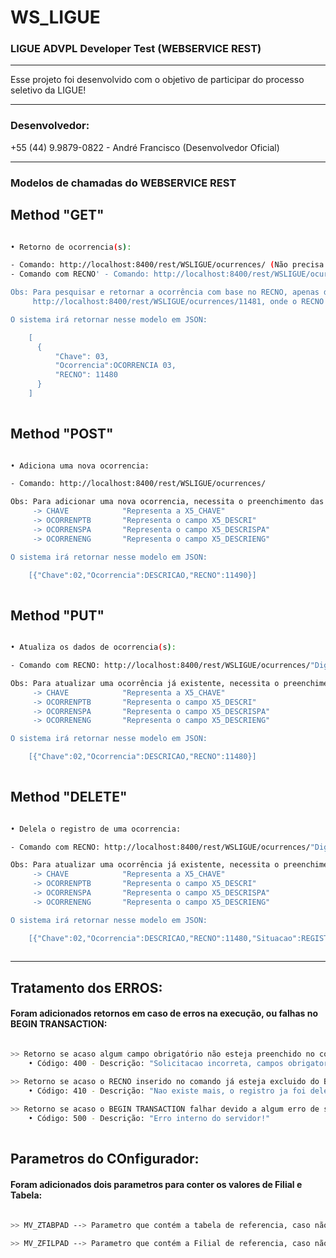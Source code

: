 # WS_LIGUE
### LIGUE ADVPL Developer Test (WEBSERVICE REST)

---
Esse projeto foi desenvolvido com o objetivo de participar do processo seletivo da LIGUE!

---
### Desenvolvedor:
+55 (44) 9.9879-0822 - André Francisco (Desenvolvedor Oficial)

---
### Modelos de chamadas do WEBSERVICE REST

## Method "GET"

```bash

• Retorno de ocorrencia(s):

- Comando: http://localhost:8400/rest/WSLIGUE/ocurrences/ (Não precisa adicionar nenhuma outra informação)
- Comando com RECNO' - Comando: http://localhost:8400/rest/WSLIGUE/ocurrences/"Digite o número do RECNO aqui"

Obs: Para pesquisar e retornar a ocorrência com base no RECNO, apenas digitar o número do RECNO após { /ocurrences/ }, por exemplo:
     http://localhost:8400/rest/WSLIGUE/ocurrences/11481, onde o RECNO é o "11481"

O sistema irá retornar nesse modelo em JSON:

    [
      {
          "Chave": 03,
          "Ocorrencia":OCORRENCIA 03,
          "RECNO": 11480
      }
    ]
    
```


## Method "POST"
```bash

• Adiciona uma nova ocorrencia:

- Comando: http://localhost:8400/rest/WSLIGUE/ocurrences/

Obs: Para adicionar uma nova ocorrencia, necessita o preenchimento das KEY's (variáveis) abaixo:
     -> CHAVE            "Representa a X5_CHAVE"
     -> OCORRENPTB       "Representa o campo X5_DESCRI"
     -> OCORRENSPA       "Representa o campo X5_DESCRISPA"
     -> OCORRENENG       "Representa o campo X5_DESCRIENG"

O sistema irá retornar nesse modelo em JSON:

    [{"Chave":02,"Ocorrencia":DESCRICAO,"RECNO":11490}]
    
```


## Method "PUT"
```bash

• Atualiza os dados de ocorrencia(s):

- Comando com RECNO: http://localhost:8400/rest/WSLIGUE/ocurrences/"Digite o número do RECNO aqui"

Obs: Para atualizar uma ocorrência já existente, necessita o preenchimento do nuúmero de recno no comando e também das KEY's (variáveis) abaixo:
     -> CHAVE            "Representa a X5_CHAVE"
     -> OCORRENPTB       "Representa o campo X5_DESCRI"
     -> OCORRENSPA       "Representa o campo X5_DESCRISPA"
     -> OCORRENENG       "Representa o campo X5_DESCRIENG"

O sistema irá retornar nesse modelo em JSON:

    [{"Chave":02,"Ocorrencia":DESCRICAO,"RECNO":11480}]
    
```


## Method "DELETE"
```bash

• Delela o registro de uma ocorrencia:

- Comando com RECNO: http://localhost:8400/rest/WSLIGUE/ocurrences/"Digite o número do RECNO aqui"

Obs: Para atualizar uma ocorrência já existente, necessita o preenchimento do nuúmero de recno no comando e também das KEY's (variáveis) abaixo:
     -> CHAVE            "Representa a X5_CHAVE"
     -> OCORRENPTB       "Representa o campo X5_DESCRI"
     -> OCORRENSPA       "Representa o campo X5_DESCRISPA"
     -> OCORRENENG       "Representa o campo X5_DESCRIENG"

O sistema irá retornar nesse modelo em JSON:

    [{"Chave":02,"Ocorrencia":DESCRICAO,"RECNO":11480,"Situacao":REGISTRO DELETADO COM SUCESSO!}]
    
```



---
## Tratamento dos ERROS:


#### Foram adicionados retornos em caso de erros na execução, ou falhas no BEGIN TRANSACTION:
```bash

>> Retorno se acaso algum campo obrigatório não esteja preenchido no comando, para que não quebre as informações no Banco de Dados:
    • Código: 400 - Descrição: "Solicitacao incorreta, campos obrigatorios nao preenchidos!"

>> Retorno se acaso o RECNO inserido no comando já esteja excluido do Banco de Dados:
    • Código: 410 - Descrição: "Nao existe mais, o registro ja foi deletado!"
    
>> Retorno se acaso o BEGIN TRANSACTION falhar devido a algum erro de sistema ou Banco de Dados:
    • Código: 500 - Descrição: "Erro interno do servidor!"
    
```



## Parametros do COnfigurador:


#### Foram adicionados dois parametros para conter os valores de Filial e Tabela:
```bash

>> MV_ZTABPAD --> Parametro que contém a tabela de referencia, caso não seje criado ele fica com valor Defaut "ZZ"

>> MV_ZFILPAD --> Parametro que contém a Filial de referencia, caso não seje criado ele fica com valor Defaut "LG01"
    
```

